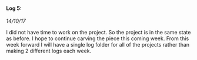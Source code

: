 #### Log 5:
*14/10/17*

I did not have time to work on the project. So the project is in the same state as before. I hope to continue carving the piece this coming week. 
From this week forward I will have a single log folder for all of the projects rather than making 2 different logs each week.
